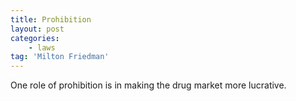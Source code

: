 ```yaml
---
title: Prohibition
layout: post
categories:
    - laws
tag: 'Milton Friedman'
---
```


One role of prohibition is in making the drug market more lucrative.